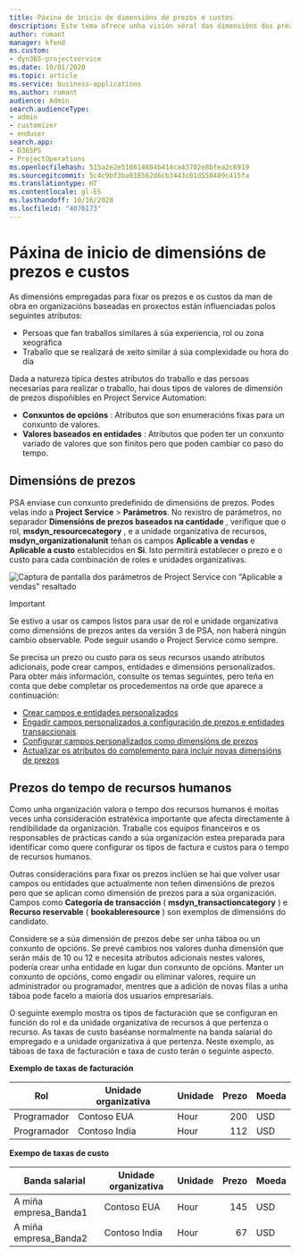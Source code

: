 ```yaml
---
title: Páxina de inicio de dimensións de prezos e custos
description: Este tema ofrece unha visión xeral das dimensións dos prezos.
author: rumant
manager: kfend
ms.custom:
- dyn365-projectservice
ms.date: 10/01/2020
ms.topic: article
ms.service: business-applications
ms.author: rumant
audience: Admin
search.audienceType:
- admin
- customizer
- enduser
search.app:
- D365PS
- ProjectOperations
ms.openlocfilehash: 515a2e2e518614884b414ca43702e8bfea2c6919
ms.sourcegitcommit: 5c4c9bf3ba018562d6cb3443c01d550489c415fa
ms.translationtype: HT
ms.contentlocale: gl-ES
ms.lasthandoff: 10/16/2020
ms.locfileid: "4076173"
---
```

# <a name="pricing-and-costing-dimensions-home-page"></a>Páxina de inicio de dimensións de prezos e custos

As dimensións empregadas para fixar os prezos e os custos da man de obra en organizacións baseadas en proxectos están influenciadas polos seguintes atributos:

- Persoas que fan traballos similares á súa experiencia, rol ou zona xeográfica
- Traballo que se realizará de xeito similar á súa complexidade ou hora do día

Dada a natureza típica destes atributos do traballo e das persoas necesarias para realizar o traballo, hai dous tipos de valores de dimensión de prezos dispoñibles en Project Service Automation: 

- **Conxuntos de opcións** : Atributos que son enumeracións fixas para un conxunto de valores.
- **Valores baseados en entidades** : Atributos que poden ter un conxunto variado de valores que son finitos pero que poden cambiar co paso do tempo.

## <a name="pricing-dimensions"></a>Dimensións de prezos

PSA envíase cun conxunto predefinido de dimensións de prezos. Podes velas indo a **Project Service** > **Parámetros**. No rexistro de parámetros, no separador **Dimensións de prezos baseados na cantidade** , verifique que o rol, **msdyn_resourcecategory** , e a unidade organizativa de recursos, **msdyn_organizationalunit** teñan os campos **Aplicable a vendas** e **Aplicable a custo** establecidos en **Si**. Isto permitirá establecer o prezo e o custo para cada combinación de roles e unidades organizativas.

![Captura de pantalla dos parámetros de Project Service con "Aplicable a vendas" resaltado](media/PS-OOB-parameters.png)

> [!IMPORTANT]
> Se estivo a usar os campos listos para usar de rol e unidade organizativa como dimensións de prezos antes da versión 3 de PSA, non haberá ningún cambio observable. Pode seguir usando o Project Service como sempre. 

Se precisa un prezo ou custo para os seus recursos usando atributos adicionais, pode crear campos, entidades e dimensións personalizados. Para obter máis información, consulte os temas seguintes, pero teña en conta que debe completar os procedementos na orde que aparece a continuación:

- [Crear campos e entidades personalizados](create-custom-fields-entities.md)
- [Engadir campos personalizados a configuración de prezos e entidades transaccionais](field-references.md)
- [Configurar campos personalizados como dimensións de prezos ](set-up-pricing-dimensions.md)
- [Actualizar os atributos do complemento para incluír novas dimensións de prezos](update-plug-in-attributes.md)

## <a name="pricing-human-resource-time"></a>Prezos do tempo de recursos humanos
Como unha organización valora o tempo dos recursos humanos é moitas veces unha consideración estratéxica importante que afecta directamente á rendibilidade da organización. Traballe cos equipos financeiros e os responsables de prácticas cando a súa organización estea preparada para identificar como quere configurar os tipos de factura e custos para o tempo de recursos humanos.

Outras consideracións para fixar os prezos inclúen se hai que volver usar campos ou entidades que actualmente non teñen dimensións de prezos pero que se aplican como dimensión de prezos para a súa organización. Campos como **Categoría de transacción** ( **msdyn_transactioncategory** ) e **Recurso reservable** ( **bookableresource** ) son exemplos de dimensións do candidato. 

Considere se a súa dimensión de prezos debe ser unha táboa ou un conxunto de opcións. Se prevé cambios nos valores dunha dimensión que serán máis de 10 ou 12 e necesita atributos adicionais nestes valores, podería crear unha entidade en lugar dun conxunto de opcións. Manter un conxunto de opcións, como engadir ou eliminar valores, require un administrador ou programador, mentres que a adición de novas filas a unha táboa pode facelo a maioría dos usuarios empresariais.

O seguinte exemplo mostra os tipos de facturación que se configuran en función do rol e da unidade organizativa de recursos á que pertenza o recurso. As taxas de custo baséanse normalmente na banda salarial do empregado e a unidade organizativa á que pertenza. Neste exemplo, as táboas de taxa de facturación e taxa de custo terán o seguinte aspecto.

**Exemplo de taxas de facturación**

| Rol        | Unidade organizativa    |Unidade      |Prezo      |Moeda  |
| ------------|-------------|----------|----------:|----------|
| Programador   | Contoso EUA  |Hour | 200|USD     |
| Programador   | Contoso India |Hour|   112|USD     |


**Exempo de taxas de custo**

| Banda salarial     | Unidade organizativa    |Unidade      |Prezo      |Moeda  |
| ----------------|-------------|----------|----------:|----------|
| A miña empresa_Banda1 | Contoso EUA  |Hour | 145|USD     |
| A miña empresa_Banda2 | Contoso India |Hour|   67|USD     |
